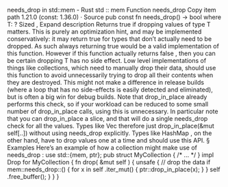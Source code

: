 needs_drop in std::mem - Rust
std
::
mem
Function
needs_drop
Copy item path
1.21.0 (const: 1.36.0)
·
Source
pub const fn needs_drop<T>() ->
bool
where
    T: ?
Sized
,
Expand description
Returns
true
if dropping values of type
T
matters.
This is purely an optimization hint, and may be implemented conservatively:
it may return
true
for types that don’t actually need to be dropped.
As such always returning
true
would be a valid implementation of
this function. However if this function actually returns
false
, then you
can be certain dropping
T
has no side effect.
Low level implementations of things like collections, which need to manually
drop their data, should use this function to avoid unnecessarily
trying to drop all their contents when they are destroyed. This might not
make a difference in release builds (where a loop that has no side-effects
is easily detected and eliminated), but is often a big win for debug builds.
Note that
drop_in_place
already performs this check, so if your workload
can be reduced to some small number of
drop_in_place
calls, using this is
unnecessary. In particular note that you can
drop_in_place
a slice, and that
will do a single needs_drop check for all the values.
Types like Vec therefore just
drop_in_place(&mut self[..])
without using
needs_drop
explicitly. Types like
HashMap
, on the other hand, have to drop
values one at a time and should use this API.
§
Examples
Here’s an example of how a collection might make use of
needs_drop
:
use
std::{mem, ptr};
pub struct
MyCollection<T> {
/* ... */
}
impl
<T> Drop
for
MyCollection<T> {
fn
drop(
&mut
self
) {
unsafe
{
// drop the data
if
mem::needs_drop::<T>() {
for
x
in
self
.iter_mut() {
                    ptr::drop_in_place(x);
                }
            }
self
.free_buffer();
        }
    }
}